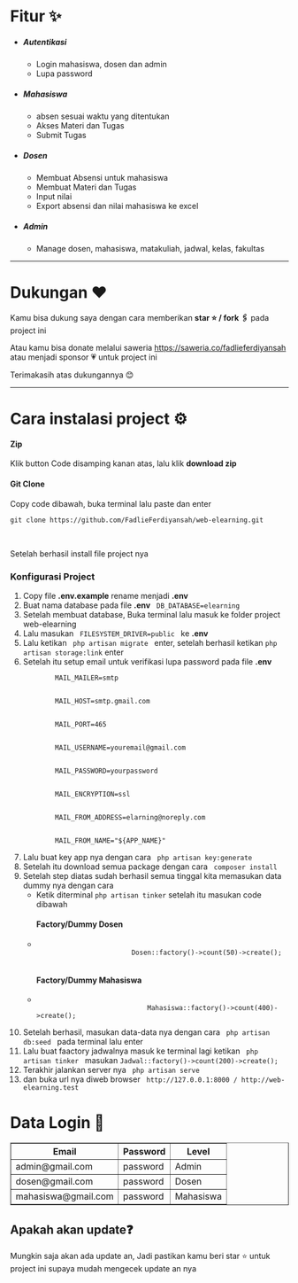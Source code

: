<h1>Fitur ✨</h1>
<ul>
    <li>
        <h5>Autentikasi</h5>
    </li>
    <ul>
        <li>Login mahasiswa, dosen dan admin</li>
        <li>Lupa password</li>
    </ul>
    <li>
        <h5>Mahasiswa</h5>
    </li>
    <ul>
        <li>absen sesuai waktu yang ditentukan</li>
        <li>Akses Materi dan Tugas</li>
        <li>Submit Tugas</li>
    </ul>
    <li>
        <h5>Dosen</h5>
    </li>
    <ul>
        <li> Membuat Absensi untuk mahasiswa</li>
        <li>Membuat Materi dan Tugas</li>
        <li>Input nilai</li>
        <li>Export absensi dan nilai mahasiswa ke excel</li>
    </ul>
    <li><h5>Admin</h5></li>
    <ul>
        <li>Manage dosen, mahasiswa, matakuliah, jadwal, kelas, fakultas</li>
    </ul>
</ul>

<hr>
    <h1>Dukungan ❤️</h1>
    <p>Kamu bisa dukung saya dengan cara memberikan <b>star ⭐ / fork 🖇️</b> pada project ini</p>
    <p>Atau kamu bisa donate melalui saweria <a href="https://saweria.co/fadlieferdiyansah" target="_blank">https://saweria.co/fadlieferdiyansah</a> atau menjadi sponsor 💗 untuk project ini</p>
    <p>Terimakasih atas dukungannya 😊</p>
<hr>

<h1>Cara instalasi project ⚙️ </h1>
<h4> Zip </h4>
<p>Klik button Code disamping kanan atas, lalu klik <b>download zip</b></p>
<h4> Git Clone </h4>
<p>Copy code dibawah, buka terminal lalu paste dan enter</p>

```
git clone https://github.com/FadlieFerdiyansah/web-elearning.git
```

<br>
<p>Setelah berhasil install file project nya</p>
<h3> Konfigurasi Project </h3>
<ol>
    <li>Copy file <b>.env.example</b> rename menjadi <b>.env</b></li>
    <li>Buat nama database pada file <b>.env</b> <code> DB_DATABASE=elearning </code></li>
    <li>Setelah membuat database, Buka terminal lalu masuk ke folder project web-elearning</li>
    <li>Lalu masukan <code> FILESYSTEM_DRIVER=public </code> ke <b> .env </b> </li>
    <li>Lalu ketikan <code> php artisan migrate </code> enter, setelah berhasil ketikan <code>php artisan storage:link</code> enter</li>
    <li>Setelah itu setup email untuk verifikasi lupa password pada file <b>.env</b></li>
    <code>
        MAIL_MAILER=smtp
    </code> <br>
    <code>
        MAIL_HOST=smtp.gmail.com
    </code> <br>
    <code>
        MAIL_PORT=465
    </code> <br>
    <code>
        MAIL_USERNAME=youremail@gmail.com
    </code> <br>
    <code>
        MAIL_PASSWORD=yourpassword
    </code> <br>
    <code>
        MAIL_ENCRYPTION=ssl
    </code> <br>
    <code>
        MAIL_FROM_ADDRESS=elarning@noreply.com
    </code> <br>
    <code>
        MAIL_FROM_NAME="${APP_NAME}"
    </code>
    <li>Lalu buat key app nya dengan cara <code> php artisan key:generate </code> </li>
    <li>Setelah itu download semua package dengan cara <code> composer install </code> </li>
    <li>
        Setelah step diatas sudah berhasil semua tinggal kita memasukan data dummy nya dengan cara
        <ul>
            <li>Ketik diterminal <code>php artisan tinker</code> setelah itu masukan code dibawah</li>
            <h4>Factory/Dummy Dosen</h5>
                <li>
                    <code>
                        Dosen::factory()->count(50)->create();
                    </code>
                </li>
                <h4>Factory/Dummy Mahasiswa</h5>
                    <li>
                        <code>
                            Mahasiswa::factory()->count(400)->create();
                        </code>
                    </li>
        </ul>
    </li>
    <li>Setelah berhasil, masukan data-data nya dengan cara <code> php artisan db:seed </code> pada terminal lalu enter</li>
    <li>Lalu buat faactory jadwalnya masuk ke terminal lagi ketikan <code> php artisan tinker </code> masukan <code>Jadwal::factory()->count(200)->create();</code></li>
    <li>Terakhir jalankan server nya <code> php artisan serve </code></li>
    <li>dan buka url nya diweb browser <code> http://127.0.0.1:8000 / http://web-elearning.test </code></li>
</ol>

<h1>Data Login 🔐</h1>

</ul>
<table border="1px" cellspacing="0" cellpadding="5px">
    <tr>
        <th>Email</th>
        <th>Password</th>
        <th>Level</th>
    </tr>
    <tr>
        <td>admin@gmail.com</td>
        <td>password</td>
        <td>Admin</td>
    </tr>
    <tr>
        <td>dosen@gmail.com</td>
        <td>password</td>
        <td>Dosen</td>
    </tr>
    <tr>
        <td>mahasiswa@gmail.com</td>
        <td>password</td>
        <td>Mahasiswa</td>
    </tr>
</table>

<h2>Apakah akan update❓</h1>
<p>Mungkin saja akan ada update an, Jadi pastikan kamu beri star ⭐ untuk project ini supaya mudah mengecek update an nya</p>
